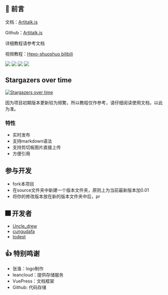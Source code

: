 ## 👀 前言
文档：[Artitalk.js](https://artitalk.js.org/)

Github：[Artitalk.js](https://github.com/Drew233/Artitalk)

详细教程请参考文档

视频教程：[Hexo-shuoshuo bilibili](https://www.bilibili.com/video/BV16A411b7UF)

![](https://img.shields.io/github/stars/Drew233/Artitalk)
![](https://img.shields.io/npm/dm/artitalk.svg)
![](https://img.shields.io/npm/v/artitalk.svg)
![](https://img.shields.io/badge/language-JavaScript-red)

## Stargazers over time

[![Stargazers over time](https://starchart.cc/Drew233/Artitalk.svg)](https://starchart.cc/Drew233/Artitalk)
      

因为项目初期版本更新较为频繁，所以教程仅作参考，请仔细阅读使用文档，以此为准。

### 特性
* 实时发布
* 支持markdown语法
* 支持剪切板图片直接上传
* 方便引用

## 参与开发
* fork本项目
* 在source文件夹中新建一个版本文件夹，原则上为当前最新版本加0.01
* 将你的修改版本放在新的版本文件夹中后，pr 


## 🎆 开发者
* [Uncle_drew](https://cndrew.cn/)
* [cungudafa](https://cungudafa.top/)
* [todest](https://todest.cn/)

## 👍 特别鸣谢
* 张渔：logo制作
* leancloud：提供存储服务
* VuePress：文档框架
* Github: 代码存储
